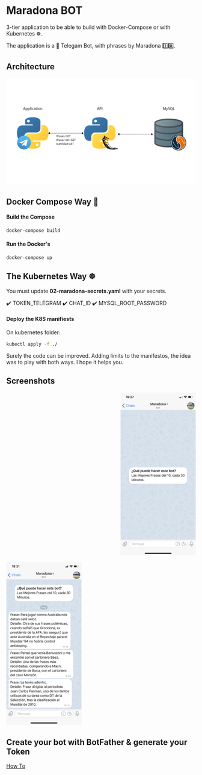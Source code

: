 # Maradona BOT 

3-tier application to be able to build with Docker-Compose or with Kubernetes :wheel_of_dharma:.

The application is a :robot: Telegam Bot, with phrases by Maradona :one::zero:.

## Architecture

<p align="center">
<img src="screenshots/Architecture.PNG" width="600" >
</p>

## Docker Compose Way :whale:

#### Build the Compose

```bash
docker-compose build
```

#### Run the Docker's 

```bash
docker-compose up
```

## The Kubernetes Way :wheel_of_dharma:

You must update **02-maradona-secrets.yaml** with your secrets.

:heavy_check_mark: TOKEN_TELEGRAM
:heavy_check_mark: CHAT_ID
:heavy_check_mark: MYSQL_ROOT_PASSWORD

#### Deploy the K8S manifiests

On kubernetes folder:

```bash
kubectl apply -f ./
```

Surely the code can be improved. Adding limits to the manifestos, the idea was to play with both ways. I hope it helps you.

## Screenshots

<p align="right">
<img src="screenshots/Inicio.PNG" width="200" >
</p>

<p align="left">
<img src="screenshots/Mensaje.PNG" width="200" >
</p>

## Create your bot with BotFather & generate your Token

[How To](https://core.telegram.org/bots)

